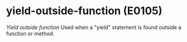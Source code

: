# yield-outside-function (E0105)
*Yield outside function* Used when a \"yield\" statement is found
outside a function or method.


